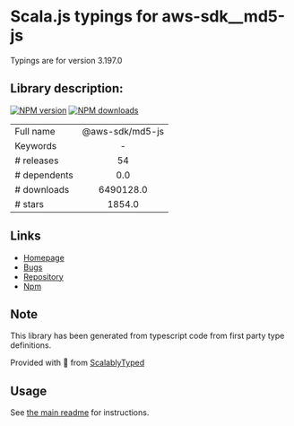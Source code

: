 
# Scala.js typings for aws-sdk__md5-js

Typings are for version 3.197.0

## Library description:
[![NPM version](https://img.shields.io/npm/v/@aws-sdk/md5-js/latest.svg)](https://www.npmjs.com/package/@aws-sdk/md5-js) [![NPM downloads](https://img.shields.io/npm/dm/@aws-sdk/md5-js.svg)](https://www.npmjs.com/package/@aws-sdk/md5-js)

|                    |                 |
| ------------------ | :-------------: |
| Full name          | @aws-sdk/md5-js |
| Keywords           | - |
| # releases         | 54 |
| # dependents       | 0.0 |
| # downloads        | 6490128.0 |
| # stars            | 1854.0 |

## Links
- [Homepage](https://github.com/aws/aws-sdk-js-v3/tree/main/packages/md5-js)
- [Bugs](https://github.com/aws/aws-sdk-js-v3/issues)
- [Repository](https://github.com/aws/aws-sdk-js-v3)
- [Npm](https://www.npmjs.com/package/%40aws-sdk%2Fmd5-js)
    


## Note
This library has been generated from typescript code from first party type definitions.

Provided with :purple_heart: from [ScalablyTyped](https://github.com/oyvindberg/ScalablyTyped)

## Usage
See [the main readme](../../readme.md) for instructions.


